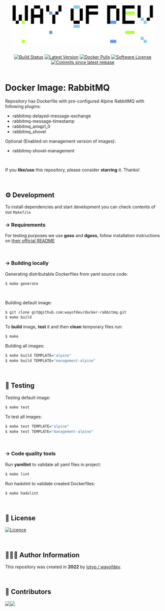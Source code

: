 <br>

<div align="center">
<img width="456" src="https://raw.githubusercontent.com/wayofdev/docker-rabbitmq/master/assets/logo.gh-light-mode-only.png#gh-light-mode-only">
<img width="456" src="https://raw.githubusercontent.com/wayofdev/docker-rabbitmq/master/assets/logo.gh-dark-mode-only.png#gh-dark-mode-only">
</div>

<br>

<br>

<div align="center">
<a href="https://actions-badge.atrox.dev/wayofdev/docker-rabbitmq/goto"><img alt="Build Status" src="https://img.shields.io/endpoint.svg?url=https%3A%2F%2Factions-badge.atrox.dev%2Fwayofdev%2Fdocker-rabbitmq%2Fbadge&style=flat-square"/></a>
<a href="https://github.com/wayofdev/docker-rabbitmq/tags"><img src="https://img.shields.io/github/v/tag/wayofdev/docker-rabbitmq?sort=semver&style=flat-square" alt="Latest Version"></a>
<a href="https://hub.docker.com/repository/docker/wayofdev/postgres"><img alt="Docker Pulls" src="https://img.shields.io/docker/pulls/wayofdev/postgres?style=flat-square"></a>
<a href="LICENSE.md"><img src="https://img.shields.io/github/license/wayofdev/docker-rabbitmq.svg?style=flat-square&color=blue" alt="Software License"/></a>
<a href="#"><img alt="Commits since latest release" src="https://img.shields.io/github/commits-since/wayofdev/docker-rabbitmq/latest?style=flat-square"></a>
</div>

<br>

# Docker Image: RabbitMQ

Repository has Dockerfile with pre-configured Alpine RabbitMQ with following plugins:

* rabbitmq-delayed-message-exchange
* rabbitmq-message-timestamp
* rabbitmq_amqp1_0
* rabbitmq_shovel

Optional (Enabled on management version of images):

* rabbitmq-shovel-management

<br>

If you **like/use** this repository, please consider **starring** it. Thanks!

<br>

## ⚙️ Development

To install dependencies and start development you can check contents of our `Makefile`

### →  Requirements

For testing purposes we use **goss** and **dgoss**, follow installation instructions on [their official README](https://github.com/aelsabbahy/goss/blob/master/extras/dgoss/README.md)

<br>

### → Building locally

Generating distributable Dockerfiles from yaml source code:

```bash
$ make generate
```

<br>

Building default image:

```bash
$ git clone git@github.com:wayofdev/docker-rabbitmq.git
$ make build
```

To **build** image, **test** it and then **clean** temporary files run:

```bash
$ make
```

Building all images:

```bash
$ make build TEMPLATE="alpine"
$ make build TEMPLATE="management-alpine"
```

<br>

## 🧪 Testing

Testing default image:

```bash
$ make test
```

To test all images:

```bash
$ make test TEMPLATE="alpine"
$ make test TEMPLATE="management-alpine"
```

<br>

### → Code quality tools

Run **yamllint** to validate all yaml files in project:

```bash
$ make lint
```

Run hadolint to validate created Dockerfiles:

```bash
$ make hadolint
```

<br>

## 🤝 License

[![Licence](https://img.shields.io/github/license/wayofdev/docker-postgres?style=for-the-badge&color=blue)](./LICENSE)

<br>

## 🙆🏼‍♂️ Author Information

This repository was created in **2022** by [lotyp / wayofdev](https://github.com/wayofdev).

<br>

## 🫡 Contributors

<img align="left" src="https://img.shields.io/github/contributors-anon/wayofdev/docker-postgres?style=for-the-badge"/>

<a href="https://github.com/wayofdev/docker-nginx/graphs/contributors">
  <img src="https://opencollective.com/wod/contributors.svg?width=890&button=false">
</a>

<br>

